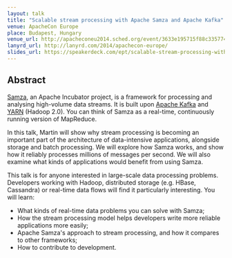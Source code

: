 ```yaml
---
layout: talk
title: "Scalable stream processing with Apache Samza and Apache Kafka"
venue: ApacheCon Europe
place: Budapest, Hungary
venue_url: http://apacheconeu2014.sched.org/event/3633e195715f88c3357749d57b7b3b8c
lanyrd_url: http://lanyrd.com/2014/apachecon-europe/
slides_url: https://speakerdeck.com/ept/scalable-stream-processing-with-apache-kafka-and-apache-samza
---
```


<script async class="speakerdeck-embed" data-id="861136005156013261a506fa84ad753a" data-ratio="1.33333333333333" src="//speakerdeck.com/assets/embed.js"></script>

Abstract
--------

[Samza](http://samza.incubator.apache.org/), an Apache Incubator project, is a framework for
processing and analysing high-volume data streams. It is built upon
[Apache Kafka](http://kafka.apache.org) and
[YARN](http://hadoop.apache.org/docs/current/hadoop-yarn/hadoop-yarn-site/YARN.html) (Hadoop 2.0).
You can think of Samza as a real-time, continuously running version of MapReduce.

In this talk, Martin will show why stream processing is becoming an important part of the
architecture of data-intensive applications, alongside storage and batch processing. We will explore
how Samza works, and show how it reliably processes millions of messages per second.  We will also
examine what kinds of applications would benefit from using Samza.

This talk is for anyone interested in large-scale data processing problems. Developers working with
Hadoop, distributed storage (e.g. HBase, Cassandra) or real-time data flows will find it
particularly interesting. You will learn:

- What kinds of real-time data problems you can solve with Samza;
- How the stream processing model helps developers write more reliable applications more easily;
- Apache Samza's approach to stream processing, and how it compares to other frameworks;
- How to contribute to development.
